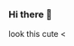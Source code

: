 ### Hi there 👋
look this cute
<
<!--
**jimmie10001/jimmie10001** is a ✨ _special_ ✨ repository because its `README.md` (this file) appears on your GitHub profile.

Here are some ideas to get you started:

- 🔭 1111
- 🌱 222
- 👯 333
- 🤔 444
- 💬 555
- 📫 666
- 😄 777
- ⚡ 888
-->
